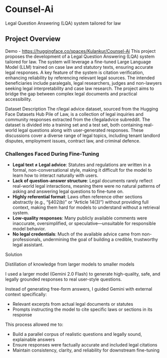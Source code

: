 # Counsel-Ai
Legal Question Answering (LQA) system tailored for law
## Project Overview
Demo - https://huggingface.co/spaces/Kulankur/Counsel-Ai
This project proposes the development of a Legal Question Answering (LQA) system tailored for law. The system will leverage a fine-tuned Large Language Model (LLM) trained on case law and statutory texts, ensuring accurate legal responses. A key feature of the system is citation verification, enhancing reliability by referencing relevant legal sources. The intended beneficiaries include paralegals, legal researchers, judges and non-lawyers seeking legal interpretability and case law research. The project aims to bridge the gap between complex legal documents and practical accessibility.

Dataset Description
The r/legal advice dataset, sourced from the Hugging Face Datasets Hub Pile of Law, is a collection of legal inquiries and community responses extracted from the r/legaladvice subreddit. The dataset is divided into a training set and a test set, both containing real-world legal questions along with user-generated responses. These discussions cover a diverse range of legal topics, including tenant landlord disputes, employment issues, contract law, and criminal defence.

### Challenges Faced During Fine-Tuning

- **Legal text ≠ Legal advice**: Statutes and regulations are written in a formal, non-conversational style, making it difficult for the model to learn how to interact naturally with users.
- **Lack of question-answer structure**: Legal documents rarely reflect real-world legal interactions, meaning there were no natural patterns of asking and answering legal questions to fine-tune on.
- **Highly referential format**: Laws often reference other sections abstractly (e.g., “§402(b)” or “Article 14(3)”) without providing full context, making them hard for models to understand without a retrieval system.
- **Low-quality responses**: Many publicly available comments were inaccurate, oversimplified, or speculative—unsuitable for responsible model behavior.
- **No legal credentials**: Much of the available advice came from non-professionals, undermining the goal of building a credible, trustworthy legal assistant.

Solution 

Distillation of knowledge from larger models to smaller models

I used a larger model (Gemini 2.0 Flash) to generate high-quality, safe, and legally grounded responses to real user-style questions.

Instead of generating free-form answers, I guided Gemini with external context specifically:

- Relevant excerpts from actual legal documents or statutes
- Prompts instructing the model to cite specific laws or sections in its response

This process allowed me to:

- Build a parallel corpus of realistic questions and legally sound, explainable answers
- Ensure responses were factually accurate and included legal citations
- Maintain consistency, clarity, and reliability for downstream fine-tuning
